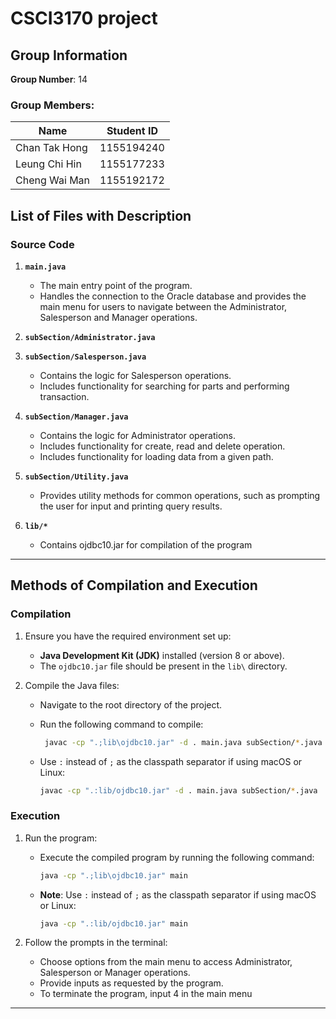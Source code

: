# CSCI3170 project
## Group Information
**Group Number**: 14

### Group Members:
| Name | Student ID |
|-----------------------|--------------|
| Chan Tak Hong | 1155194240 |
| Leung Chi Hin | 1155177233 |
| Cheng Wai Man | 1155192172 |



## List of Files with Description

### **Source Code**
1. **`main.java`**
   - The main entry point of the program.
   - Handles the connection to the Oracle database and provides the main menu for users to navigate between the Administrator, Salesperson and Manager operations.

2. **`subSection/Administrator.java`**
 

3. **`subSection/Salesperson.java`**
   - Contains the logic for Salesperson operations.
   - Includes functionality for searching for parts and performing transaction.

4. **`subSection/Manager.java`**
   - Contains the logic for Administrator operations.
   - Includes functionality for create, read and delete operation.
   - Includes functionality for loading data from a given path.

5. **`subSection/Utility.java`**
   - Provides utility methods for common operations, such as prompting the user for input and printing query results.

6. **`lib/*`**
   - Contains ojdbc10.jar for compilation of the program
---
## Methods of Compilation and Execution

### **Compilation**
1. Ensure you have the required environment set up:
   - **Java Development Kit (JDK)** installed (version 8 or above).
   - The `ojdbc10.jar` file should be present in the `lib\` directory.

2. Compile the Java files:
   - Navigate to the root directory of the project.
   - Run the following command to compile:
     ```bash
      javac -cp ".;lib\ojdbc10.jar" -d . main.java subSection/*.java
     ```

   - Use `:` instead of `;` as the classpath separator if using macOS or Linux:
     ```bash
     javac -cp ".:lib/ojdbc10.jar" -d . main.java subSection/*.java
     ```

### **Execution**
1. Run the program:
   - Execute the compiled program by running the following command:
     ```bash
     java -cp ".;lib\ojdbc10.jar" main
     ```

   - **Note**: Use `:` instead of `;` as the classpath separator if using macOS or Linux:
     ```bash
     java -cp ".:lib/ojdbc10.jar" main
     ```

2. Follow the prompts in the terminal:
   - Choose options from the main menu to access Administrator, Salesperson or Manager operations.
   - Provide inputs as requested by the program.
   - To terminate the program, input 4 in the main menu
---
